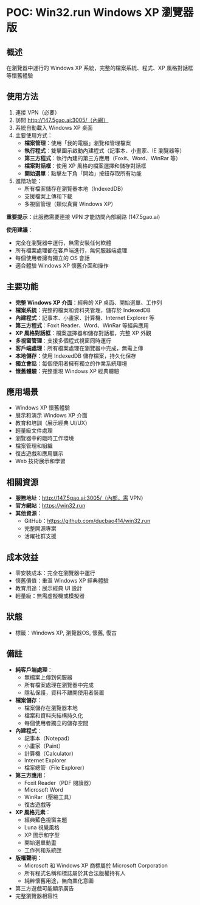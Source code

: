 # POC: Win32.run Windows XP 瀏覽器版

## 概述
在瀏覽器中運行的 Windows XP 系統，完整的檔案系統、程式、XP 風格對話框等懷舊體驗

## 使用方法
1. 連接 VPN（必要）
2. 訪問 http://147.5gao.ai:3005/（內網）
3. 系統自動載入 Windows XP 桌面
4. 主要使用方式：
   - **檔案管理**：使用「我的電腦」瀏覽和管理檔案
   - **執行程式**：雙擊圖示啟動內建程式（記事本、小畫家、IE 瀏覽器等）
   - **第三方程式**：執行內建的第三方應用（Foxit、Word、WinRar 等）
   - **檔案對話框**：使用 XP 風格的檔案選擇和儲存對話框
   - **開始選單**：點擊左下角「開始」按鈕存取所有功能
5. 進階功能：
   - 所有檔案儲存在瀏覽器本地（IndexedDB）
   - 支援檔案上傳和下載
   - 多視窗管理（類似真實 Windows XP）

**重要提示**：此服務需要連接 VPN 才能訪問內部網路 (147.5gao.ai)

**使用建議**：
- 完全在瀏覽器中運行，無需安裝任何軟體
- 所有檔案處理都在客戶端進行，無伺服器端處理
- 每個使用者擁有獨立的 OS 會話
- 適合體驗 Windows XP 懷舊介面和操作

## 主要功能
- **完整 Windows XP 介面**：經典的 XP 桌面、開始選單、工作列
- **檔案系統**：完整的檔案和資料夾管理，儲存於 IndexedDB
- **內建程式**：記事本、小畫家、計算機、Internet Explorer 等
- **第三方程式**：Foxit Reader、Word、WinRar 等經典應用
- **XP 風格對話框**：檔案選擇器和儲存對話框，完整 XP 外觀
- **多視窗管理**：支援多個程式視窗同時運行
- **客戶端處理**：所有檔案處理在瀏覽器中完成，無需上傳
- **本地儲存**：使用 IndexedDB 儲存檔案，持久化保存
- **獨立會話**：每個使用者擁有獨立的作業系統環境
- **懷舊體驗**：完整重現 Windows XP 經典體驗

## 應用場景
- Windows XP 懷舊體驗
- 展示和演示 Windows XP 介面
- 教育和培訓（展示經典 UI/UX）
- 輕量級文件處理
- 瀏覽器中的臨時工作環境
- 檔案管理和組織
- 復古遊戲和應用展示
- Web 技術展示和學習

## 相關資源
- **服務地址**：http://147.5gao.ai:3005/（內部，需 VPN）
- **官方網站**：https://win32.run
- **其他資源**：
  - GitHub：https://github.com/ducbao414/win32.run
  - 完整開源專案
  - 活躍社群支援

## 成本效益
- 零安裝成本：完全在瀏覽器中運行
- 懷舊價值：重溫 Windows XP 經典體驗
- 教育用途：展示經典 UI 設計
- 輕量級：無需虛擬機或模擬器

## 狀態
- 標籤：Windows XP, 瀏覽器OS, 懷舊, 復古

## 備註
- **純客戶端處理**：
  - 無檔案上傳到伺服器
  - 所有檔案處理在瀏覽器中完成
  - 隱私保護，資料不離開使用者裝置
- **檔案儲存**：
  - 檔案儲存在瀏覽器本地
  - 檔案和資料夾結構持久化
  - 每個使用者獨立的儲存空間
- **內建程式**：
  - 記事本（Notepad）
  - 小畫家（Paint）
  - 計算機（Calculator）
  - Internet Explorer
  - 檔案總管（File Explorer）
- **第三方應用**：
  - Foxit Reader（PDF 閱讀器）
  - Microsoft Word
  - WinRar（壓縮工具）
  - 復古遊戲等
- **XP 風格元素**：
  - 經典藍色視窗主題
  - Luna 視覺風格
  - XP 圖示和字型
  - 開始選單動畫
  - 工作列和系統匣
- **版權聲明**：
  - Microsoft 和 Windows XP 商標屬於 Microsoft Corporation
  - 所有程式名稱和標誌屬於其合法版權持有人
  - 純粹懷舊用途，無商業化意圖
- 第三方遊戲可能顯示廣告
- 完整瀏覽器相容性
